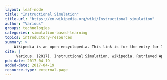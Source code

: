 ```yaml
---
layout: leaf-node
title: "Instructional Simulation"
title-url: "https://en.wikipedia.org/wiki/Instructional_simulation"
author: "Various"
groups: technologies
categories: simulation-based-learning
topics: introductory-resources
summary: >
    Wikipedia is an open encyclopedia. This link is for the entry for Instructional Simulation.
cite: |
     Various. (2017). Instructional Simulation. wikipedia. Retrieved April 19, 2017 from: https://en.wikipedia.org/wiki/Instructional_simulation
pub-date: 2017-04-19
added-date: 2017-04-19
resource-type: external-page
---
```

